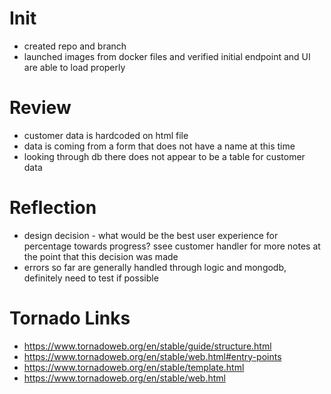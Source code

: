 # Init
- created repo and branch
- launched images from docker files and verified initial endpoint and UI are able to load properly

# Review
- customer data is hardcoded on html file
- data is coming from a form that does not have a name at this time
- looking through db there does not appear to be a table for customer data

# Reflection
- design decision - what would be the best user experience for percentage towards progress? ssee customer handler for more notes at the point that this decision was made
- errors so far are generally handled through logic and mongodb, definitely need to test if possible

# Tornado Links

- https://www.tornadoweb.org/en/stable/guide/structure.html
- https://www.tornadoweb.org/en/stable/web.html#entry-points
- https://www.tornadoweb.org/en/stable/template.html
- https://www.tornadoweb.org/en/stable/web.html